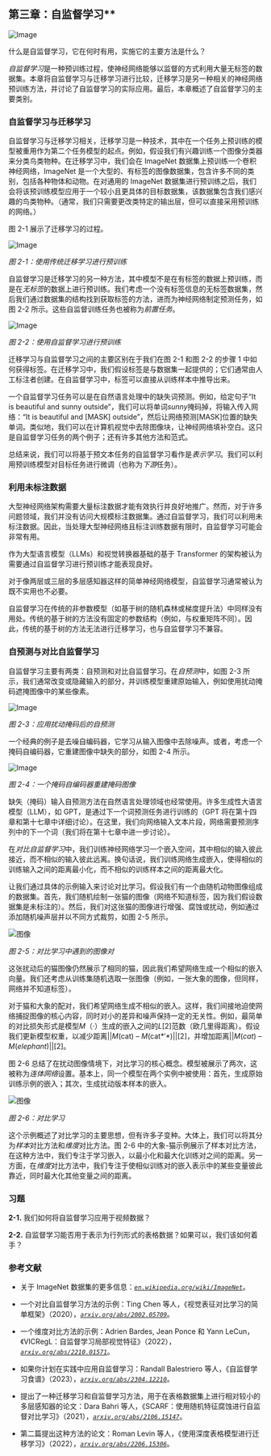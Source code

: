 ## 第三章：自监督学习**

![Image](img/common.jpg)

什么是自监督学习，它在何时有用，实施它的主要方法是什么？

*自监督学习*是一种预训练过程，使神经网络能够以监督的方式利用大量无标签的数据集。本章将自监督学习与迁移学习进行比较，迁移学习是另一种相关的神经网络预训练方法，并讨论了自监督学习的实际应用。最后，本章概述了自监督学习的主要类别。

### **自监督学习与迁移学习**

自监督学习与迁移学习相关，迁移学习是一种技术，其中在一个任务上预训练的模型被重用作为第二个任务模型的起点。例如，假设我们有兴趣训练一个图像分类器来分类鸟类物种。在迁移学习中，我们会在 ImageNet 数据集上预训练一个卷积神经网络，ImageNet 是一个大型的、有标签的图像数据集，包含许多不同的类别，包括各种物体和动物。在对通用的 ImageNet 数据集进行预训练之后，我们会将该预训练模型应用于一个较小且更具体的目标数据集，该数据集包含我们感兴趣的鸟类物种。（通常，我们只需要更改类特定的输出层，但可以直接采用预训练的网络。）

图 2-1 展示了迁移学习的过程。

![Image](img/02fig01.jpg)

*图 2-1：使用传统迁移学习进行预训练*

自监督学习是迁移学习的另一种方法，其中模型不是在有标签的数据上预训练，而是在*无标签*的数据上进行预训练。我们考虑一个没有标签信息的无标签数据集，然后我们通过数据集的结构找到获取标签的方法，进而为神经网络制定预测任务，如图 2-2 所示。这些自监督训练任务也被称为*前置任务*。

![Image](img/02fig02.jpg)

*图 2-2：使用自监督学习进行预训练*

迁移学习与自监督学习之间的主要区别在于我们在图 2-1 和图 2-2 的步骤 1 中如何获得标签。在迁移学习中，我们假设标签是与数据集一起提供的；它们通常由人工标注者创建。在自监督学习中，标签可以直接从训练样本中推导出来。

一个自监督学习任务可以是在自然语言处理中的缺失词预测。例如，给定句子“It is beautiful and sunny outside”，我们可以将单词*sunny*掩码掉，将输入传入网络：“It is beautiful and [MASK] outside”，然后让网络预测[MASK]位置的缺失单词。类似地，我们可以在计算机视觉中去除图像块，让神经网络填补空白。这只是自监督学习任务的两个例子；还有许多其他方法和范式。

总结来说，我们可以将基于预文本任务的自监督学习看作是*表示学习*。我们可以利用预训练模型对目标任务进行微调（也称为*下游*任务）。

### **利用未标注数据**

大型神经网络架构需要大量标注数据才能有效执行并良好地推广。然而，对于许多问题领域，我们并没有访问大规模标注数据集。通过自监督学习，我们可以利用未标注数据。因此，当处理大型神经网络且标注训练数据有限时，自监督学习可能会非常有用。

作为大型语言模型（LLMs）和视觉转换器基础的基于 Transformer 的架构被认为需要通过自监督学习进行预训练才能表现良好。

对于像两层或三层的多层感知器这样的简单神经网络模型，自监督学习通常被认为既不实用也不必要。

自监督学习在传统的非参数模型（如基于树的随机森林或梯度提升法）中同样没有用处。传统的基于树的方法没有固定的参数结构（例如，与权重矩阵不同）。因此，传统的基于树的方法无法进行迁移学习，也与自监督学习不兼容。

### **自预测与对比自监督学习**

自监督学习主要有两类：自预测和对比自监督学习。在*自预测*中，如图 2-3 所示，我们通常改变或隐藏输入的部分，并训练模型重建原始输入，例如使用扰动掩码遮掩图像中的某些像素。

![Image](img/02fig03.jpg)

*图 2-3：应用扰动掩码后的自预测*

一个经典的例子是去噪自编码器，它学习从输入图像中去除噪声。或者，考虑一个掩码自编码器，它重建图像中缺失的部分，如图 2-4 所示。

![Image](img/02fig04.jpg)

*图 2-4：一个掩码自编码器重建掩码图像*

缺失（掩码）输入自预测方法在自然语言处理领域也经常使用。许多生成性大语言模型（LLM），如 GPT，是通过下一个词预测任务进行训练的（GPT 将在第十四章和第十七章中详细讨论）。在这里，我们向网络输入文本片段，网络需要预测序列中的下一个词（我们将在第十七章中进一步讨论）。

在*对比自监督学习*中，我们训练神经网络学习一个嵌入空间，其中相似的输入彼此接近，而不相似的输入彼此远离。换句话说，我们训练网络生成嵌入，使得相似的训练输入之间的距离最小化，而不相似的训练样本之间的距离最大化。

让我们通过具体的示例输入来讨论对比学习。假设我们有一个由随机动物图像组成的数据集。首先，我们随机绘制一张猫的图像（网络不知道标签，因为我们假设数据集是未标注的）。然后，我们对这张猫的图像进行增强、腐蚀或扰动，例如通过添加随机噪声层并以不同方式裁剪，如图 2-5 所示。

![图像](img/02fig05.jpg)

*图 2-5：对比学习中遇到的图像对*

这张扰动后的猫图像仍然展示了相同的猫，因此我们希望网络生成一个相似的嵌入向量。我们还考虑从训练集随机选取一张图像（例如，一张大象的图像，但同样，网络并不知道标签）。

对于猫和大象的配对，我们希望网络生成不相似的嵌入。这样，我们间接地迫使网络捕捉图像的核心内容，同时对小的差异和噪声保持一定的无关性。例如，最简单的对比损失形式是模型*M*（·）生成的嵌入之间的*L*[2]范数（欧几里得距离）。假设我们更新模型权重，以减少距离||*M*(cat) – *M*(cat*′*)||[2]，并增加距离||*M*(*cat*) – *M*(*elephant*)||[2]。

图 2-6 总结了在扰动图像情境下，对比学习的核心概念。模型被展示了两次，这被称为*连体网络*设置。基本上，同一个模型在两个实例中被使用：首先，生成原始训练示例的嵌入；其次，生成扰动版本样本的嵌入。

![图像](img/02fig06.jpg)

*图 2-6：对比学习*

这个示例概述了对比学习的主要思想，但有许多子变种。大体上，我们可以将其分为*样本*对比方法和*维度*对比方法。图 2-6 中的大象-猫示例展示了样本对比方法，在这种方法中，我们专注于学习嵌入，以最小化和最大化训练对之间的距离。另一方面，在*维度*对比方法中，我们专注于使相似训练对的嵌入表示中的某些变量彼此靠近，同时最大化其他变量之间的距离。

### **习题**

**2-1.** 我们如何将自监督学习应用于视频数据？

**2-2.** 自监督学习能否用于表示为行列形式的表格数据？如果可以，我们该如何着手？

### **参考文献**

+   关于 ImageNet 数据集的更多信息：*[`en.wikipedia.org/wiki/ImageNet`](https://en.wikipedia.org/wiki/ImageNet)*。

+   一个对比自监督学习方法的示例：Ting Chen 等人，《视觉表征对比学习的简单框架》（2020），*[`arxiv.org/abs/2002.05709`](https://arxiv.org/abs/2002.05709)*。

+   一个维度对比方法的示例：Adrien Bardes, Jean Ponce 和 Yann LeCun，《VICRegL：自监督学习局部视觉特征》（2022），*[`arxiv.org/abs/2210.01571`](https://arxiv.org/abs/2210.01571)*。

+   如果你计划在实践中应用自监督学习：Randall Balestriero 等人，《自监督学习食谱》（2023），*[`arxiv.org/abs/2304.12210`](https://arxiv.org/abs/2304.12210)*。

+   提出了一种迁移学习和自监督学习方法，用于在表格数据集上进行相对较小的多层感知器的论文：Dara Bahri 等人，《SCARF：使用随机特征腐蚀进行自监督对比学习》（2021），*[`arxiv.org/abs/2106.15147`](https://arxiv.org/abs/2106.15147)*。

+   第二篇提出这种方法的论文：Roman Levin 等人，《使用深度表格模型进行迁移学习》（2022），*[`arxiv.org/abs/2206.15306`](https://arxiv.org/abs/2206.15306)*。
